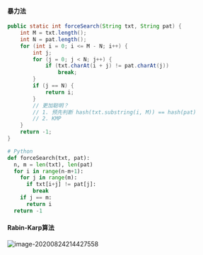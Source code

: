 #### 暴力法

```java
public static int forceSearch(String txt, String pat) {
    int M = txt.length();
    int N = pat.length();
    for (int i = 0; i <= M - N; i++) {
        int j;
        for (j = 0; j < N; j++) {
            if (txt.charAt(i + j) != pat.charAt(j))
                break;
        }
        if (j == N) {
            return i;
        }
        // 更加聪明？ 
        // 1. 预先判断 hash(txt.substring(i, M)) == hash(pat)
        // 2. KMP 
    }
    return -1;
}

```



```python
# Python
def forceSearch(txt, pat):
  n, m = len(txt), len(pat)
  for i in range(n-m+1):
    for j in range(m):
      if txt[i+j] != pat[j]:
        break
    if j == m:
      return i
  return -1
```



#### Rabin-Karp算法

![image-20200824214427558](/Users/apple/Library/Application%20Support/typora-user-images/image-20200824214427558.png)

```

```

